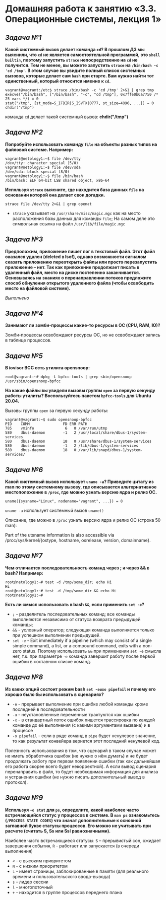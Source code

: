 # **Домашняя работа к занятию «3.3. Операционные системы, лекция 1»**
## _Задача №1_
**Какой системный вызов делает команда `cd`? В прошлом ДЗ мы выяснили, что `cd` не является самостоятельной программой, это `shell builtin`, поэтому запустить `strace` непосредственно на `cd` не получится. Тем не менее, вы можете запустить `strace` на `/bin/bash -c 'cd /tmp'`. В этом случае вы увидите полный список системных вызовов, которые делает сам `bash` при старте. Вам нужно найти тот единственный, который относится именно к `cd`.**

```
vagrant@vagrant:/etc$ strace /bin/bash -c 'cd /tmp' 2>&1 | grep tmp
execve("/bin/bash", ["/bin/bash", "-c", "cd /tmp"], 0x7ffe0b6a7750 /* 25 vars */) = 0
stat("/tmp", {st_mode=S_IFDIR|S_ISVTX|0777, st_size=4096, ...}) = 0
chdir("/tmp")
```
команда `cd` делает такой системный вызов: **chdir("/tmp")**

## _Задача №2_
**Попробуйте использовать команду `file` на объекты разных типов на файловой системе. Например:**

```
vagrant@netology1:~$ file /dev/tty
/dev/tty: character special (5/0)
vagrant@netology1:~$ file /dev/sda
/dev/sda: block special (8/0)
vagrant@netology1:~$ file /bin/bash
/bin/bash: ELF 64-bit LSB shared object, x86-64
```
**Используя `strace` выясните, где находится база данных `file` на основании которой она делает свои догадки.**

 `strace file /dev/tty 2>&1 | grep openat`

- `strace` указывает на `/usr/share/misc/magic.mgc` как на место расположения базы данных для команды `file`; На самом деле это символьная ссылка на файл `/usr/lib/file/magic.mgc`

## _Задача №3_
**Предположим, приложение пишет лог в текстовый файл. Этот файл оказался удален (deleted в lsof), однако возможности сигналом сказать приложению переоткрыть файлы или просто перезапустить приложение – нет. Так как приложение продолжает писать в удаленный файл, место на диске постепенно заканчивается. Основываясь на знаниях о перенаправлении потоков предложите способ обнуления открытого удаленного файла (чтобы освободить место на файловой системе).**

_Выполнено_



## _Задача №4_
**Занимают ли зомби-процессы какие-то ресурсы в ОС (CPU, RAM, IO)?**

Зомби-процессы освобождают ресурсы ОС, но не освобождают запись в таблице процессов.



## _Задача №5_
**В iovisor BCC есть утилита opensnoop:**

```
root@vagrant:~# dpkg -L bpfcc-tools | grep sbin/opensnoop
/usr/sbin/opensnoop-bpfcc
```
**На какие файлы вы увидели вызовы группы `open` за первую секунду работы утилиты? Воспользуйтесь пакетом `bpfcc-tools` для Ubuntu 20.04.**

Вызовы группы `open` за первую секунду работы:
```
vagrant@vagrant:~$ sudo opensnoop-bpfcc
PID    COMM               FD ERR PATH
785    vminfo              6   0 /var/run/utmp
580    dbus-daemon        -1   2 /usr/local/share/dbus-1/system-services
580    dbus-daemon        18   0 /usr/share/dbus-1/system-services
580    dbus-daemon        -1   2 /lib/dbus-1/system-services
580    dbus-daemon        18   0 /var/lib/snapd/dbus-1/system-services/
```


## _Задача №6_
**Какой системный вызов использует `uname -a`? Приведите цитату из man по этому системному вызову, где описывается альтернативное местоположение в `/proc`, где можно узнать версию ядра и релиз ОС.**

`uname({sysname="Linux", nodename="vagrant", ...}) = 0`

`uname -a` использует системный вызов `uname()`

Описание, где можно в `/proc` узнать версию ядра и релиз ОС (строка 50 man):

Part of the utsname information is also accessible via /proc/sys/kernel/{ostype, hostname, osrelease, version, domainname}.

## _Задача №7_
**Чем отличается последовательность команд через ; и через && в bash? Например:**

```
root@netology1:~# test -d /tmp/some_dir; echo Hi
Hi
root@netology1:~# test -d /tmp/some_dir && echo Hi
root@netology1:~#
```
**Есть ли смысл использовать в bash `&&`, если применить `set -e`?**

- `;` - разделитель последовательных команд; все команды выполняются независимо от статуса возврата предыдущей команды;
- `&&` - условный оператор; следующая команда выполняется только при успешном выполнении предыдущей.
- `set -e` - Exit  immediately  if  a pipeline (which may consist of a single simple command), a list, or a compound command, exits with a non-zero status.
Поэтому использовать `&&` при применении `set -e` смысла нет, т.к. при параметре `-e` команда завершит работу после первой ошибки в составном списке команд.

## _Задача №8_
**Из каких опций состоит режим bash `set -euxo pipefail` и почему его хорошо было бы использовать в сценариях?**

- `-e` - прерывает выполнение при ошибке любой команды кроме последней в последовательности
- `-u` - неустановленные переменные трактуются как ошибки
- `-x` - в стандартный поток ошибок пишется трассировка по каждой команде до её выполнения (с какими аргументами вызвана) и в процессе
- `-o pipefail` - если в ряде команд в `pipe` будет ненулевое значение, то как результат конвейера вернется этот последний ненулевой код.

Полезность использования в том, что сценарий в таком случае может не иметь обработчика ошибок (не нужно о нём думать) и не будет продолжать работу при первом появлении ошибки (так как дальнейшая его работа скорее всего будет некорректной). А если вывод сценария перенаправить в файл, то будет необходимая информация для анализа и устранения ошибки (не нужно писать дополнительный вывод в протокол).

## _Задача №9_
**Используя `-o stat` для `ps`, определите, какой наиболее часто встречающийся статус у процессов в системе. В `man ps` ознакомьтесь (`/PROCESS STATE CODES`) что значат дополнительные к основной заглавной букве статусы процессов. Его можно не учитывать при расчете (считать S, Ss или Ssl равнозначными).**

Наиболее часто встречающиеся статусы: `S` – прерывистый сон, ожидает завершения события, `R` - работает или запускается (в очереди выполнения)

- `<` - с высоким приоритетом
- `N` - с низким приоритетом
- `L` - имеет страницы, заблокированные в памяти (для реального времени и пользовательского ввода-вывода)
- `s` - лидер сессии
- `l` - многопоточный
- `+` - находится в группе процессов переднего плана
